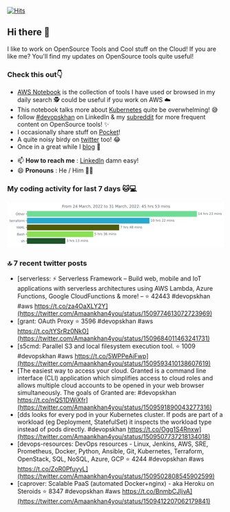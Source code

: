 [![Hits](https://hits.seeyoufarm.com/api/count/incr/badge.svg?url=https%3A%2F%2Fgithub.com%2Fakhan4u%2Fhit-counter&count_bg=%2379C83D&title_bg=%23555555&icon=&icon_color=%23E7E7E7&title=visits&edge_flat=false)](https://hits.seeyoufarm.com)

## Hi there 👋

I like to work on OpenSource Tools and Cool stuff on the Cloud! If you are like me? You'll find my updates on OpenSource tools quite useful!

### Check this out👇

* [AWS Notebook](https://histre.com/public/notebooks/dnllyanu/aws/) is the collection of tools I have used or browsed in my daily search 🕵️ could be useful if you work on AWS ☁️
* This notebook talks more about [Kubernetes](https://histre.com/public/notebooks/6uxdvo3y/kubernetes/) quite be overwhelming! 😅
* follow [#devopskhan](https://www.linkedin.com/feed/hashtag/devopskhan/) on LinkedIn & my [subreddit](https://www.reddit.com/r/devopskhan/) for more frequent content on OpenSource tools! ✨
* I occasionally share stuff on [Pocket](https://getpocket.com/@ej6g8d1dp2829A16a9Tf5d4T6bAMp3d8791rejDe86yem3bm4e14ex4fT4dluk29)!
* A quite noisy birdy on [twitter](https://twitter.com/Amaankhan4you) too! 😂
* Once in a great while I [blog](https://linuxparrot.com/) 😬


- 📫 **How to reach me** : [LinkedIn](https://www.linkedin.com/in/amaan-khan-linux-ninja) damn easy!
- 😄 **Pronouns** : He / Him 🤷‍♂️

### My coding activity for last 7 days 🐱💻

<img src="https://github.com/akhan4u/akhan4u/blob/main/images/stat.svg" alt="Amaan's Wakatime Activity!"/>

### 🔝 7 recent twitter posts
<!-- DEVDOJO:START -->
- [serverless: ⚡ Serverless Framework – Build web, mobile and IoT applications with serverless architectures using AWS Lambda, Azure Functions, Google CloudFunctions &amp; more! – 
⭐️ 42443
#devopskhan #aws
https://t.co/za4OaXLY2Y](https://twitter.com/Amaankhan4you/status/1509774613072723969)
- [grant: OAuth Proxy
⭐️ 3596
#devopskhan #aws
https://t.co/tYSrRz0NkO](https://twitter.com/Amaankhan4you/status/1509684011463241731)
- [s5cmd: Parallel S3 and local filesystem execution tool.
⭐️ 1009
#devopskhan #aws
https://t.co/5WPPeAjFwp](https://twitter.com/Amaankhan4you/status/1509593410138607619)
- [The easiest way to access your cloud. Granted is a command line interface &lpar;CLI&rpar; application which simplifies access to cloud roles and allows multiple cloud accounts to be opened in your web browser simultaneously. The goals of Granted are: #devopskhan https://t.co/nQS1DWiXfr](https://twitter.com/Amaankhan4you/status/1509591890043277316)
- [dds looks for every pod in your Kubernetes cluster. If pods are part of a workload &lpar;eg Deployment, StatefulSet&rpar; it inspects the workload type instead of pods directly. #devopskhan https://t.co/Ogg1S4Rnxw](https://twitter.com/Amaankhan4you/status/1509507737218134018)
- [devops-resources: DevOps resources - Linux, Jenkins, AWS, SRE, Prometheus, Docker, Python, Ansible, Git, Kubernetes, Terraform, OpenStack, SQL, NoSQL, Azure, GCP
⭐️ 4244
#devopskhan #aws
https://t.co/ZoR0PfuyyL](https://twitter.com/Amaankhan4you/status/1509502808545902599)
- [caprover: Scalable PaaS &lpar;automated Docker+nginx&rpar; - aka Heroku on Steroids
⭐️ 8347
#devopskhan #aws
https://t.co/BnmbCJIjvA](https://twitter.com/Amaankhan4you/status/1509412207062179841)
<!-- DEVDOJO:END -->

<!-- ![Amaan's GitHub stats](https://github-readme-stats.vercel.app/api?username=akhan4u&count_private=true&show_icons=true&hide=contribs) -->
